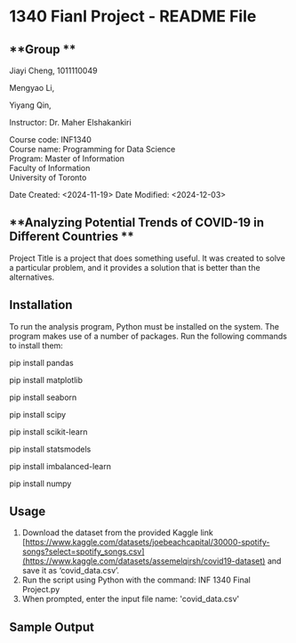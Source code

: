 # **1340 Fianl Project - README File**

## **Group **
Jiayi Cheng, 1011110049

Mengyao Li, 

Yiyang Qin,

Instructor: Dr. Maher Elshakankiri

Course code: INF1340<br>
Course name: Programming for Data Science<br>
Program: Master of Information<br>
Faculty of Information<br>
University of Toronto

Date Created: <2024-11-19>
Date Modified: <2024-12-03>


## **Analyzing Potential Trends of COVID-19 in Different Countries **

Project Title is a project that does something useful. It was created to solve a particular problem, and it provides a solution that is better than the alternatives.

## **Installation**
To run the analysis program, Python must be installed on the system.
The program makes use of a number of packages. Run the following commands to install them:

pip install pandas

pip install matplotlib

pip install seaborn

pip install scipy

pip install scikit-learn

pip install statsmodels

pip install imbalanced-learn

pip install numpy

## **Usage**
1. Download the dataset from the provided Kaggle link
[https://www.kaggle.com/datasets/joebeachcapital/30000-spotify-songs?select=spotify_songs.csv](https://www.kaggle.com/datasets/assemelqirsh/covid19-dataset)
and save it as ‘covid_data.csv’.
2. Run the script using Python with the command:
INF 1340 Final Project.py
3. When prompted, enter the input file name: 'covid_data.csv'

## **Sample Output**











